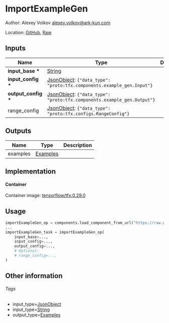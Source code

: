 <!-- BEGIN_GENERATED_CONTENT -->
# ImportExampleGen

Author: Alexey Volkov <alexey.volkov@ark-kun.com>

Location: [GitHub](https://github.com/Ark-kun/pipeline_components/blob/master/components/deprecated/tfx/ExampleGen/ImportExampleGen/component.yaml), [Raw](https://raw.githubusercontent.com/Ark-kun/pipeline_components/master/components/deprecated/tfx/ExampleGen/ImportExampleGen/component.yaml)

## Inputs

|Name|Type|Default|Description|
|-|-|-|-|
|**input_base** **\***|[String]|||
|**input_config** **\***|[JsonObject]: `{"data_type": "proto:tfx.components.example_gen.Input"}`|||
|**output_config** **\***|[JsonObject]: `{"data_type": "proto:tfx.components.example_gen.Output"}`|||
|range_config|[JsonObject]: `{"data_type": "proto:tfx.configs.RangeConfig"}`|||

## Outputs

|Name|Type|Description|
|-|-|-|
|examples|[Examples]||

## Implementation

#### Container

Container image: [tensorflow/tfx:0.29.0](https://hub.docker.com/r/tensorflow/tfx)

## Usage

```python
importExampleGen_op = components.load_component_from_url("https://raw.githubusercontent.com/Ark-kun/pipeline_components/master/components/deprecated/tfx/ExampleGen/ImportExampleGen/component.yaml")
...
importExampleGen_task = importExampleGen_op(
    input_base=...,
    input_config=...,
    output_config=...,
    # Optional:
    # range_config=...,
)
```

## Other information

###### Tags

* input_type=[JsonObject]
* input_type=[String]
* output_type=[Examples]

[Examples]: https://github.com/Ark-kun/pipeline_components/tree/master/types/Examples
[JsonObject]: https://github.com/Ark-kun/pipeline_components/tree/master/types/JsonObject
[String]: https://github.com/Ark-kun/pipeline_components/tree/master/types/String
<!-- END_GENERATED_CONTENT -->

